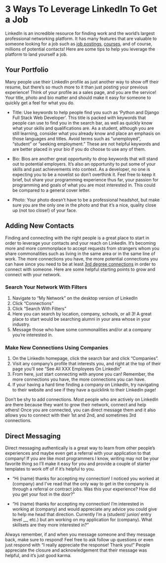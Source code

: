 # 3 Ways To Leverage LinkedIn To Get a Job

LinkedIn is an incredible resource for finding work and the world’s largest professional networking platform. It has many features that are valuable to someone looking for a job such as [job postings](https://www.linkedin.com/help/linkedin/answer/157/searching-for-jobs-on-linkedin?lang=en), [courses](https://www.linkedin.com/learning/subscription/paid?&src=go-pa&veh=sem_src.go-pa_c.ggl-lil-sem-b2c-brand-dr-gbl-ror-lang-en-biz-beta-desktop-core-lilbrand_pkw.%2Bcourse%20%2Blinkedin_pmt.b_pcrid.337064036083_pdv.c_plc._trg._net.g_learning&trk=sem_src.go-pa_c.ggl-lil-sem-b2c-brand-dr-gbl-ror-lang-en-biz-beta-desktop-core-lilbrand_pkw.%2Bcourse%20%2Blinkedin_pmt.b_pcrid.337064036083_pdv.c_plc._trg._net.g_learning&gclid=Cj0KCQiA9orxBRD0ARIsAK9JDxRKss6u8jWuUoKIOMBAPXaxAjISHy3wOXjm-HVwq_COeIVT9gxeUpUaApgNEALw_wcB&gclsrc=aw.ds), and of course, millions of potential contacts! Here are some tips to help you leverage the platform to land yourself a job. 

## Your Portfolio

Many people use their LinkedIn profile as just another way to show off their resume, but there’s so much more to it than just posting your previous experience! Think of your profile as a sales page, and you are the service! Your title, photo and bio matter and should make it easy for someone to quickly get a feel for what you do.

- Title: Use keywords to help people find you such as ‘Python and Django Full Stack Web Developer’. This title is packed with keywords that people can use to find you in the search bar, as well as quickly know what your skills and qualifications are. As a student, although you are still learning, consider what you already know and place an emphasis on those languages and titles. Avoid terms such as “unemployed”, “student” or “seeking employment.” These are not helpful keywords and are better placed in your bio if you do choose to use any of them. 

- Bio: Bios are another great opportunity to drop keywords that will stand out to potential employers. It’s also an opportunity to put some of your skills and past achievements into context. As a developer, no one is expecting you to be a novelist so don’t overthink it. Feel free to keep it brief, but share your programming experience thus far, your passion for programming and goals of what you are most interested in. This could be compared to a general cover letter. 

- Photo: Your photo doesn’t have to be a professional headshot, but make sure you are the only one in the photo and that it’s a nice, quality close up (not too close!) of your face.

## Adding New Contacts 

Finding and connecting with the right people is a great place to start in order to leverage your contacts and your reach on LinkedIn. It’s becoming more and more commonplace to accept requests from strangers whom you share commonalities such as living in the same area or in the same line of work. The more connections you have, the more potential connections you can have since you need to be at least [3rd degree connections](https://www.linkedin.com/help/linkedin/answer/110/your-network-and-degrees-of-connection?lang=en) in order to connect with someone. Here are some helpful starting points to grow and connect with your network.

### Search Your Network With Filters

1. Navigate to “My Network” on the desktop version of LinkedIn
2. Click “Connections” 
3. Click “Search With Filters”
4. Here you can search by location, company, schools, or all 3! A great place to start would be searching alumni in your area whose in your industry. 
5. Message those who have some commonalities and/or at a company you’re interested in. 

### Make New Connections Using Companies

1. On the LinkedIn homepage, click the search bar and click “Companies”. 
2. Visit any company’s profile that interests you, and right at the top of their page you’ll see “See All XXX Employees On LinkedIn”
3. From here, just start connecting with anyone you can! Remember, the more connections you have, the more connections you can have.
4. If your having a hard time finding a company on LinkedIn, try navigating to their website and see if they have a quicklink to their LinkedIn page!  

Don’t be shy to add connections. Most people who are actively on LinkedIn are there because they want to grow their network, connect and help others! Once you are connected, you can direct message them and it also allows you to connect with their 1st and 2nd, and sometimes 3rd connections. 

## Direct Messaging

Direct messaging authentically is a great way to learn from other people’s experiences and maybe even get a referral with your application to that company! If you are like most programmers I know, writing may not be your favorite thing so I’ll make it easy for you and provide a couple of starter templates to work off of if it’s helpful to you. 

- “Hi (name) thanks for accepting my connection! I noticed you worked at (company) and I’ve read that the only way to get in the company is through a referral or contract jobs. Was this your experience? How did you get your foot in the door?”

-   “Hi (name) thanks for accepting my connection! I’m interested in working at (company) and would appreciate any advice you could give to help me head that direction. Currently I’m a (student/ junior/ entry level __, etc.) but am working on my application for (company). What skillsets are they more interested in?” 

Always remember, if and when you message someone and they message back, make sure to respond! Feel free to ask follow up questions or even just respond with “I really appreciate the response! Thank you!” People appreciate the closure and acknowledgement that their message was helpful, and it’s just good karma. 

